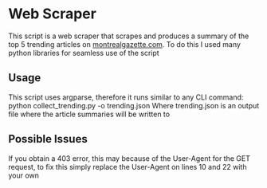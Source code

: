 # Web Scraper 
This script is a web scraper that scrapes and produces a summary of the top 5 trending articles on [montrealgazette.com](https://montrealgazette.com/category/news/).
To do this I used many python libraries for seamless use of the script

## Usage
This script uses argparse, therefore it runs similar to any CLI command:
  python collect_trending.py -o trending.json
Where trending.json is an output file where the article summaries will be written to

## Possible Issues
If you obtain a 403 error, this may because of the User-Agent for the GET request, to fix this simply replace the User-Agent on lines 10 and 22 with your own
